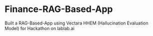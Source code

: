 # Finance-RAG-Based-App
Built a RAG-Based-App using Vectara HHEM (Hallucination Evaluation Model) for Hackathon on lablab.ai 
